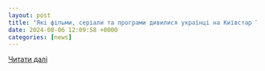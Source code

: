 ```yaml
---
layout: post
title: "Які фільми, серіали та програми дивилися українці на Київстар ТБ у липні: аналітика платформи"
date: 2024-08-06 12:09:58 +0000
categories: [news]
---
```


[Читати далі](https://detector.media/infospace/article/230536/2024-08-06-yaki-filmy-serialy-ta-programy-dyvylysya-ukraintsi-na-kyivstar-tb-u-lypni-analityka-platformy/)

